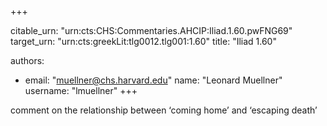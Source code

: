 +++


citable_urn: "urn:cts:CHS:Commentaries.AHCIP:Iliad.1.60.pwFNG69"
target_urn: "urn:cts:greekLit:tlg0012.tlg001:1.60"
title: "Iliad 1.60"

authors:
- email: "muellner@chs.harvard.edu"
  name: "Leonard Muellner"
  username: "lmuellner"
+++

<p>comment on the relationship between ‘coming home’ and ‘escaping death’</p>